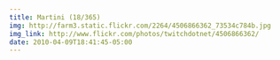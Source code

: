 ```yaml
---
title: Martini (18/365) 
img: http://farm3.static.flickr.com/2264/4506866362_73534c784b.jpg 
img_link: http://www.flickr.com/photos/twitchdotnet/4506866362/ 
date: 2010-04-09T18:41:45-05:00 
---
```

